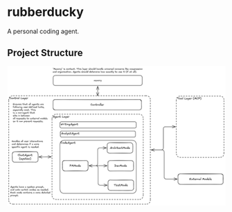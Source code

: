 # rubberducky
A personal coding agent.

## Project Structure
![system sketch](assets/system_sketch.png)
